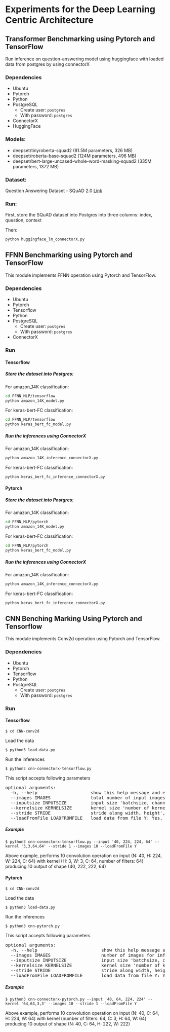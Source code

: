 # Experiments for the Deep Learning Centric Architecture

## Transformer Benchmarking using Pytorch and TensorFlow

Run inference on question-answering model using huggingface with loaded data from postgres by using connectorX


### Dependencies

- Ubuntu
- Pytorch
- Python
- PostgreSQL
  - Create user: `postgres`
  - With password: `postgres`
- ConnectorX
- HuggingFace

### Models:
- deepset/tinyroberta-squad2 (81.5M parameters, 326 MB)
- deepset/roberta-base-squad2 (124M parameters, 496 MB)
- deepset/bert-large-uncased-whole-word-masking-squad2 (335M parameters, 1372 MB)

### Dataset:

Question Answering Dataset - SQuAD 2.0 [Link](https://rajpurkar.github.io/SQuAD-explorer/)

### Run:

First, store the SQuAD dataset into Postgres into three columns: index, question, context

Then:

```bash
python huggingface_lm_connectorX.py
```

## FFNN Benchmarking using Pytorch and TensorFlow
This module implements FFNN operation using Pytorch and TensorFlow.

### Dependencies
- Ubuntu
- Pytorch
- Tensorflow
- Python
- PostgreSQL
  - Create user: `postgres`
  - With password: `postgres`
- ConnectorX

### Run

#### Tensorflow

##### Store the dataset into Postgres:

For amazon_14K classification:

```bash
cd FFNN_MLP/tensorflow
python amazon_14K_model.py
```

For keras-bert-FC classification:

```bash
cd FFNN_MLP/tensorflow
python keras_bert_fc_model.py
```
##### Run the inferences using ConnectorX

For amazon_14K classification:

```bash
python amazon_14K_inference_connectorX.py
```

For keras-bert-FC classification:

```bash
python keras_bert_fc_inference_connectorX.py
```

#### Pytorch

##### Store the dataset into Postgres:

For amazon_14K classification:

```bash
cd FFNN_MLP/pytorch
python amazon_14K_model.py
```

For keras-bert-FC classification:

```bash
cd FFNN_MLP/pytorch
python keras_bert_fc_model.py
```
##### Run the inferences using ConnectorX

For amazon_14K classification:

```bash
python amazon_14K_inference_connectorX.py
```

For keras-bert-FC classification:

```bash
python keras_bert_fc_inference_connectorX.py
```


## CNN Benching Marking Using Pytorch and Tensorflow
This module implements Conv2d operation using Pytorch and TensorFlow.

### Dependencies
- Ubuntu 
- Pytorch
- Tensorflow 
- Python
- PostgreSQL
  - Create user: `postgres`
  - With password: `postgres`

### Run

#### Tensorflow

`$ cd CNN-conv2d`

Load the data

`$ python3 load-data.py`


Run the inferences

`$ python3 cnn-connectorx-tensorflow.py`

This script accepts following parameters

<pre>
optional arguments:
  -h, --help                    show this help message and exit
  --images IMAGES               total number of input images for inference
  --inputsize INPUTSIZE         input size 'batchsize, channels, width, height', default value = '10, 224, 224, 3'
  --kernelsize KERNELSIZE       kernel size 'number of kernels, channels, width, height', default value = '7, 7, 3, 64'
  --stride STRIDE               stride along width, height', default value = '1'
  --loadFromFile LOADFROMFILE   load data from file Y: Yes, N: No', default value = N'
</pre>

##### Example
`$ python3 cnn-connectorx-tensorflow.py --input '40, 224, 224, 64' --kernel '3,3,64,64' --stride 1 --images 10 --loadFromFile Y`

Above example, performs 10 convolution operation on input (N: 40, H: 224, W: 224, C: 64) with kernel (H: 3, W: 3, C: 64, number of filters: 64) producing 10 output of shape (40, 222, 222, 64) 

#### Pytorch

`$ cd CNN-conv2d`

Load the data

`$ python3 load-data.py`

Run the inferences

`$ python3 cnn-pytorch.py`

This script accepts following parameters

<pre>
optional arguments:
  -h, --help                        show this help message and exit
  --images IMAGES                   number of images for inferences
  --inputsize INPUTSIZE             input size 'batchsize, channels, width, height', default value = '10, 3, 224, 224'
  --kernelsize KERNELSIZE           kernel size 'number of kernels, channels, width, height', default value = '64, 3, 7, 7'
  --stride STRIDE                   stride along width, height', default value = '1'
  --loadFromFile LOADFROMFILE       load data from file Y: Yes, N: No', default value = N'
</pre>

##### Example
`$ python3 cnn-connectorx-pytorch.py --input '40, 64, 224, 224' --kernel '64,64,3,3' --images 10 --stride 1 --loadFromFile Y`

Above example, performs 10 convolution operation on input (N: 40, C: 64, H: 224, W: 64) with kernel (number of filters: 64, C: 3, H: 64, W: 64) producing 10 output of shape (N: 40, C: 64, H: 222, W: 222)
